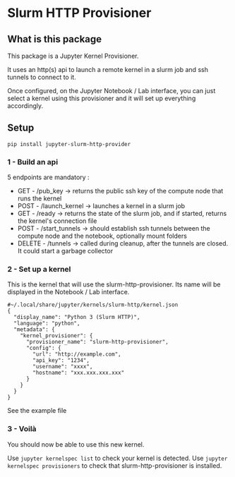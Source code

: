 # Slurm HTTP Provisioner

## What is this package

This package is a Jupyter Kernel Provisioner.

It uses an http(s) api to launch a remote kernel in a slurm job and ssh tunnels to connect to it.

Once configured, on the Jupyter Notebook / Lab interface, you can just select a kernel using this provisioner and it will set up everything accordingly.

## Setup

`pip install jupyter-slurm-http-provider`

### 1 - Build an api

5 endpoints are mandatory :

- GET - /pub_key -> returns the public ssh key of the compute node that runs the kernel
- POST - /launch_kernel -> launches a kernel in a slurm job
- GET - /ready -> returns the state of the slurm job, and if started, returns the kernel's connection file
- POST - /start_tunnels -> should establish ssh tunnels between the compute node and the notebook, optionally mount folders
- DELETE - /tunnels -> called during cleanup, after the tunnels are closed. It could start a garbage collector

### 2 - Set up a kernel

This is the kernel that will use the slurm-http-provisioner. Its name will be displayed in the Notebook / Lab interface.

```
#~/.local/share/jupyter/kernels/slurm-http/kernel.json
{
  "display_name": "Python 3 (Slurm HTTP)",
  "language": "python",
  "metadata": {
    "kernel_provisioner": {
      "provisioner_name": "slurm-http-provisioner",
      "config": {
        "url": "http://example.com",
        "api_key": "1234",
        "username": "xxxx",
        "hostname": "xxx.xxx.xxx.xxx"
      }
    }
  }
}

```

See the example file

### 3 - Voilà

You should now be able to use this new kernel.

Use `jupyter kernelspec list` to check your kernel is detected.
Use `jupyter kernelspec provisioners` to check that slurm-http-provisioner is installed.
